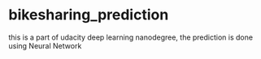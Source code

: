 # bikesharing_prediction
this is a part of udacity deep learning nanodegree, the prediction is done using Neural Network

